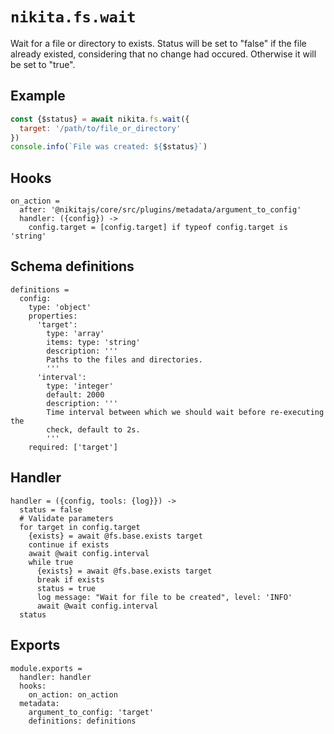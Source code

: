 
# `nikita.fs.wait`

Wait for a file or directory to exists. Status will be
set to "false" if the file already existed, considering that no
change had occured. Otherwise it will be set to "true".

## Example

```js
const {$status} = await nikita.fs.wait({
  target: '/path/to/file_or_directory'
})
console.info(`File was created: ${$status}`)
```

## Hooks

    on_action =
      after: '@nikitajs/core/src/plugins/metadata/argument_to_config'
      handler: ({config}) ->
        config.target = [config.target] if typeof config.target is 'string'

## Schema definitions

    definitions =
      config:
        type: 'object'
        properties:
          'target':
            type: 'array'
            items: type: 'string'
            description: '''
            Paths to the files and directories.
            '''
          'interval':
            type: 'integer'
            default: 2000
            description: '''
            Time interval between which we should wait before re-executing the
            check, default to 2s.
            '''
        required: ['target']

## Handler

    handler = ({config, tools: {log}}) ->
      status = false
      # Validate parameters
      for target in config.target
        {exists} = await @fs.base.exists target
        continue if exists
        await @wait config.interval
        while true
          {exists} = await @fs.base.exists target
          break if exists
          status = true
          log message: "Wait for file to be created", level: 'INFO'
          await @wait config.interval
      status

## Exports

    module.exports =
      handler: handler
      hooks:
        on_action: on_action
      metadata:
        argument_to_config: 'target'
        definitions: definitions

